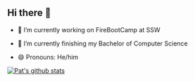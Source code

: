 ## Hi there 👋

- 🔭 I’m currently working on FireBootCamp at SSW
  
- 🌱 I’m currently finishing my Bachelor of Computer Science
  
- 😄 Pronouns: He/him

[![Pat's github stats](https://github-readme-stats.vercel.app/api?username=Pat-Stuart&amp;theme=dark)](https://github.com/Pat-Stuart/github-readme-stats)
